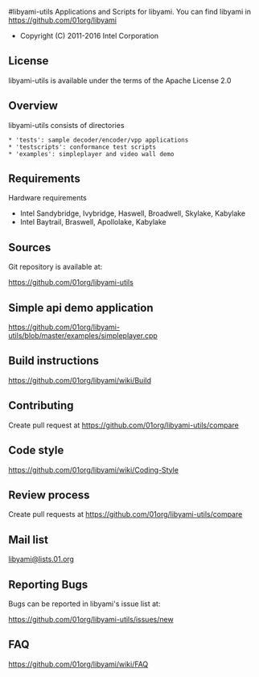 #libyami-utils
Applications and Scripts for libyami.
You can find libyami in https://github.com/01org/libyami

* Copyright (C) 2011-2016 Intel Corporation

License
-------
libyami-utils is available under the terms of the
Apache License 2.0


Overview
--------
libyami-utils consists of directories

    * 'tests': sample decoder/encoder/vpp applications
    * 'testscripts': conformance test scripts
    * 'examples': simpleplayer and video wall demo


Requirements
------------
Hardware requirements

  * Intel Sandybridge, Ivybridge, Haswell, Broadwell, Skylake, Kabylake
  * Intel Baytrail, Braswell, Apollolake, Kabylake


Sources
-------
Git repository is available at:

<https://github.com/01org/libyami-utils>


Simple api demo application
---------------------------
https://github.com/01org/libyami-utils/blob/master/examples/simpleplayer.cpp


Build instructions
------------------
https://github.com/01org/libyami/wiki/Build


Contributing
------------
Create pull request at https://github.com/01org/libyami-utils/compare


Code style
----------
https://github.com/01org/libyami/wiki/Coding-Style


Review process
--------------
Create pull requests at <https://github.com/01org/libyami-utils/compare>


Mail list
---------
libyami@lists.01.org


Reporting Bugs
--------------
Bugs can be reported in libyami's issue list at:

  <https://github.com/01org/libyami-utils/issues/new>


FAQ
---
https://github.com/01org/libyami/wiki/FAQ
